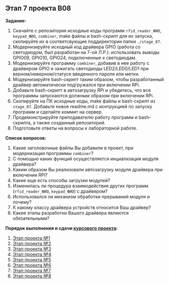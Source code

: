 ## Этап 7 проекта В08

__Задание:__  
1. Скачайте с репозитория исходные коды программ `rfid_reader_ФИО`, `keypad_ФИО`, `combiner`, make файлы и bash-скрипт для их запуска, скопируйте их в соответсвующие поддиректории папки `./stage_07`.
2. Модернизируйте исходный код драйвера GPIO (работа со светодиодом, был разработан на 7-ой Л.Р.): использовать выводы GPIO09, GPIO10, GPIO24, подключенные к светодиодам.
3. Модернизируйте программу `combiner`, добавив в нее работу с драйвером GPIO и зажигать светодиоды LED2/LED0/LED1 при верном/неверном/статусе введенного пароля или метки. 
4. Модернизируйте bash-скрипт таким образом, чтобы разработанный драйвер автоматически подгружался при включении RPi.
5. Добавьте bash-скрипт в автозагрузку RPi и убедитесь, что все программы запускаются должным образом при включении RPi.
6. Скопируйте на ПК исходные коды, make файлы и bash-скрипт из `stage_07`. Добавьте новое readme.md с иснтрукцией по запуску программ и сделайте коммит на сервер.
7. Продемонстрируйте преподавателю работу программ и bash-скрипта, а также созданный репозиторий. 
8. Подготовьте ответы на вопросы к лабораторной работе.

__Список вопросов:__  
1. Какие заголовочные файлы Вы добавили в проект, при модернизации программы `combiner`?
2. С помощью каких функций осуществляется инциализация модуля драйвера?
3. Каким образом Вы реализовали автозагрузку модуля драйвера при включении RPi?
4. Какие еще есть способы загрузки модулей?
5. Изменилась ли процедура взаимодействия других программ (`rfid_reader_ФИО`, `keypad_ФИО`) с драйвером?
6. Использовался ли механизм обработки прерываний модуля и почему?
7. К какому классу драйвера устройств относится Ваш драйвер?
8. Какие этапы разработки Вашего драйвера являются обязательными?


__Порядок выполнения и сдачи [курсового проекта](var_08_task.md):__
1. [Этап проекта №1](var_08_stage_01.md)
2. [Этап проекта №2](var_08_stage_02.md)
3. [Этап проекта №3](var_08_stage_03.md)
4. [Этап проекта №4](var_08_stage_04.md)
5. [Этап проекта №5](var_08_stage_05.md)
6. [Этап проекта №6](var_08_stage_06.md)
7. [Этап проекта №7](var_08_stage_07.md)
8. [Этап проекта №8](var_08_stage_08.md)

